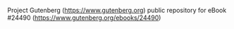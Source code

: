 Project Gutenberg (https://www.gutenberg.org) public repository for eBook #24490 (https://www.gutenberg.org/ebooks/24490)
